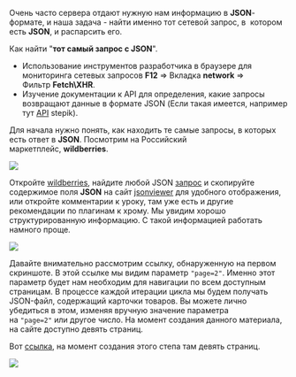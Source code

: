 Очень часто сервера отдают нужную нам информацию в **JSON**-формате, и наша задача - найти именно тот сетевой запрос, в  котором есть **JSON**, и распарсить его. 

Как найти "**тот самый запрос с JSON**".

- Использование инструментов разработчика в браузере для мониторинга сетевых запросов **F12** => Вкладка **network** => Фильтр **Fetch\XHR**.
- Изучение документации к API для определения, какие запросы возвращают данные в формате JSON (Если такая имеется, например тут [API](https://stepik.org/api/docs/) stepik).

Для начала нужно понять, как находить те самые запросы, в которых есть ответ в **JSON**. Посмотрим на Российский маркетплейс, **wildberries**.

![](https://ucarecdn.com/84ac713b-5927-453e-9c1b-54f7d784c769/)

Откройте [wildberries](https://www.wildberries.ru/catalog/elektronika/igry-i-razvlecheniya/aksessuary/garnitury), найдите любой JSON [запрос](https://static-basket-01.wb.ru/vol0/data/main-menu-ru-ru-v2.json) и скопируйте содержимое поля **JSON** на сайт [jsonviewer](http://jsonviewer.stack.hu/) для удобного отображения, или откройте комментарии к уроку, там уже есть и другие рекомендации по плагинам к хрому. Мы увидим хорошо структурированную информацию. С такой информацией работать намного проще. 

![](https://ucarecdn.com/d7f206e9-fd14-4e5f-a9c5-3c1569041367/)

Давайте внимательно рассмотрим ссылку, обнаруженную на первом скриншоте. В этой ссылке мы видим параметр `"page=2"`. Именно этот параметр будет нам необходим для навигации по всем доступным страницам. В процессе каждой итерации цикла мы будем получать JSON-файл, содержащий карточки товаров. Вы можете лично убедиться в этом, изменяя вручную значение параметра на `"page=2"` или другое число. На момент создания данного материала, на сайте доступно девять страниц.

Вот [ссылка](https://www.wildberries.ru/catalog/elektronika/planshety?sort=popular&page=2), на момент создания этого степа там девять страниц.

![](https://ucarecdn.com/7f0b114d-540f-43e8-8157-f70de0d3f9a3/)